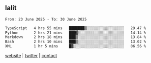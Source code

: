 ## lalit

<!--START_SECTION:waka-->

```txt
From: 23 June 2025 - To: 30 June 2025

TypeScript   4 hrs 55 mins   ███████▒░░░░░░░░░░░░░░░░░   29.47 %
Python       2 hrs 21 mins   ███▓░░░░░░░░░░░░░░░░░░░░░   14.14 %
Markdown     2 hrs 18 mins   ███▒░░░░░░░░░░░░░░░░░░░░░   13.84 %
Bash         2 hrs 10 mins   ███▒░░░░░░░░░░░░░░░░░░░░░   13.02 %
XML          1 hr 5 mins     █▓░░░░░░░░░░░░░░░░░░░░░░░   06.56 %
```

<!--END_SECTION:waka-->

[website](https://lalit.sh) | [twitter](https://x.com/@lalitcodes) | [contact](https://lalit.sh/contact)
